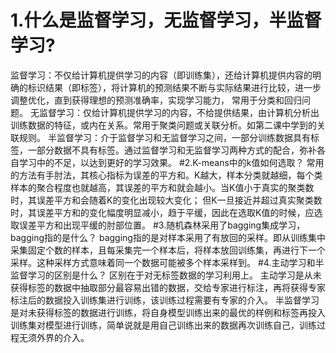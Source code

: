 # 1.什么是监督学习，无监督学习，半监督学习?
  监督学习：不仅给计算机提供学习的内容（即训练集），还给计算机提供内容的明确的标识结果（即标签），将计算机的预测结果不断与实际结果进行比较，进一步调整优化，直到获得理想的预测准确率，实现学习能力，
常用于分类和回归问题。
  无监督学习：仅给计算机提供学习的内容，不给提供结果，由计算机分析出训练数据的特征，或内在关系。常用于聚类问题或关联分析。如第二课中学到的关联规则。
  半监督学习：介于监督学习和无监督学习之间，一部分训练数据具有标签，一部分数据不具有标签。通过监督学习和无监督学习两种方式的配合，弥补各自学习中的不足，以达到更好的学习效果。
#2.K-means中的k值如何选取？
  常用的方法有手肘法，其核心指标为误差的平方和。K越大，样本分类就越细，每个类样本的聚合程度也就越高，其误差的平方和就会越小。当K值小于真实的聚类数时，其误差平方和会随着K的变化出现较大变化；
但K一旦接近并超过真实聚类数时，其误差平方和的变化幅度明显减小，趋于平缓，因此在选取K值的时候，应选取误差平方和出现平缓的肘部位置。
#3.随机森林采用了bagging集成学习，bagging指的是什么？
  bagging指的是对样本采用了有放回的采样。即从训练集中采集固定个数的样本，且每采集完一个样本后，将样本放回训练集，再进行下一个采样。这种采样方式意味着同一个数据可能被多个样本采样到。
#4.主动学习和半监督学习的区别是什么？
  区别在于对无标签数据的学习利用上。
  主动学习是从未获得标签的数据中抽取部分最容易出错的数据，交给专家进行标注，再将获得专家标注后的数据投入训练集进行训练，该训练过程需要有专家的介入。
  半监督学习是对未获得标签的数据进行训练，将自身模型训练出来的最优的样例和标签再投入训练集对模型进行训练，简单说就是用自己训练出来的数据再次训练自己，训练过程无须外界的介入。
